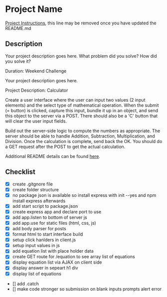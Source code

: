 # Project Name

[Project Instructions](./INSTRUCTIONS.md), this line may be removed once you have updated the README.md

## Description

Your project description goes here. What problem did you solve? How did you solve it?

Duration: Weekend Challenge

Your project description goes here.

Project Description: Calculator

Create a user interface where the user can input two values (2 input elements) and the select type of mathematical operation. When the submit (= button) is clicked, capture this input, bundle it up in an object, and send this object to the server via a POST. There should also be a 'C' button that will clear the user input fields.

Build out the server-side logic to compute the numbers as appropriate. The server should be able to handle Addition, Subtraction, Multiplication, and Division. Once the calculation is complete, send back the OK. You should do a GET request after the POST to get the actual calculation.


Additional README details can be found [here](https://github.com/PrimeAcademy/readme-template/blob/master/README.md).




## Checklist
- [x] create .gitgnore file
- [x] create folder structure
- [x] no package json is available so install express with init --yes and npm install express afterwards
- [x] add start script to package.json
- [x] create express app and declare port to use
- [x] add app.listen to bottom of server js
- [x]  add app.use for static files (html, css, js)
- [x] add body parser for posts
- [x] format html to start interface build
- [x] setup click hanlders in client.js
- [x] setup input values in js
- [x] add equation list with place holder data
- [x]  create GET route for /equation to see array list of equations
- [x] display equation list via AJAX on client side
- [x] display answer in sepeart h1 div
- [x] display list of equations

- [] add .catch
- [] make code stronger so submission on blank inputs prompts alert error